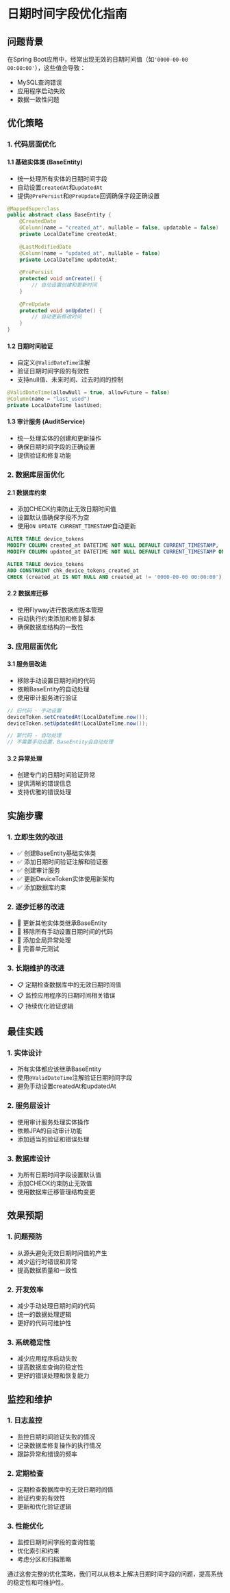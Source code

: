 # 日期时间字段优化指南

## 问题背景

在Spring Boot应用中，经常出现无效的日期时间值（如`'0000-00-00 00:00:00'`），这些值会导致：
- MySQL查询错误
- 应用程序启动失败
- 数据一致性问题

## 优化策略

### 1. 代码层面优化

#### 1.1 基础实体类 (BaseEntity)
- 统一处理所有实体的日期时间字段
- 自动设置`createdAt`和`updatedAt`
- 提供`@PrePersist`和`@PreUpdate`回调确保字段正确设置

```java
@MappedSuperclass
public abstract class BaseEntity {
    @CreatedDate
    @Column(name = "created_at", nullable = false, updatable = false)
    private LocalDateTime createdAt;
    
    @LastModifiedDate
    @Column(name = "updated_at", nullable = false)
    private LocalDateTime updatedAt;
    
    @PrePersist
    protected void onCreate() {
        // 自动设置创建和更新时间
    }
    
    @PreUpdate
    protected void onUpdate() {
        // 自动更新修改时间
    }
}
```

#### 1.2 日期时间验证
- 自定义`@ValidDateTime`注解
- 验证日期时间字段的有效性
- 支持null值、未来时间、过去时间的控制

```java
@ValidDateTime(allowNull = true, allowFuture = false)
@Column(name = "last_used")
private LocalDateTime lastUsed;
```

#### 1.3 审计服务 (AuditService)
- 统一处理实体的创建和更新操作
- 确保日期时间字段的正确设置
- 提供验证和修复功能

### 2. 数据库层面优化

#### 2.1 数据库约束
- 添加CHECK约束防止无效日期时间值
- 设置默认值确保字段不为空
- 使用`ON UPDATE CURRENT_TIMESTAMP`自动更新

```sql
ALTER TABLE device_tokens 
MODIFY COLUMN created_at DATETIME NOT NULL DEFAULT CURRENT_TIMESTAMP,
MODIFY COLUMN updated_at DATETIME NOT NULL DEFAULT CURRENT_TIMESTAMP ON UPDATE CURRENT_TIMESTAMP;

ALTER TABLE device_tokens 
ADD CONSTRAINT chk_device_tokens_created_at 
CHECK (created_at IS NOT NULL AND created_at != '0000-00-00 00:00:00');
```

#### 2.2 数据库迁移
- 使用Flyway进行数据库版本管理
- 自动执行约束添加和修复脚本
- 确保数据库结构的一致性

### 3. 应用层面优化

#### 3.1 服务层改进
- 移除手动设置日期时间的代码
- 依赖BaseEntity的自动处理
- 使用审计服务进行验证

```java
// 旧代码 - 手动设置
deviceToken.setCreatedAt(LocalDateTime.now());
deviceToken.setUpdatedAt(LocalDateTime.now());

// 新代码 - 自动处理
// 不需要手动设置，BaseEntity会自动处理
```

#### 3.2 异常处理
- 创建专门的日期时间验证异常
- 提供清晰的错误信息
- 支持优雅的错误处理

## 实施步骤

### 1. 立即生效的改进
- ✅ 创建BaseEntity基础实体类
- ✅ 添加日期时间验证注解和验证器
- ✅ 创建审计服务
- ✅ 更新DeviceToken实体使用新架构
- ✅ 添加数据库约束

### 2. 逐步迁移的改进
- 🔄 更新其他实体类继承BaseEntity
- 🔄 移除所有手动设置日期时间的代码
- 🔄 添加全局异常处理
- 🔄 完善单元测试

### 3. 长期维护的改进
- 📋 定期检查数据库中的无效日期时间值
- 📋 监控应用程序的日期时间相关错误
- 📋 持续优化验证逻辑

## 最佳实践

### 1. 实体设计
- 所有实体都应该继承BaseEntity
- 使用`@ValidDateTime`注解验证日期时间字段
- 避免手动设置createdAt和updatedAt

### 2. 服务层设计
- 使用审计服务处理实体操作
- 依赖JPA的自动审计功能
- 添加适当的验证和错误处理

### 3. 数据库设计
- 为所有日期时间字段设置默认值
- 添加CHECK约束防止无效值
- 使用数据库迁移管理结构变更

## 效果预期

### 1. 问题预防
- 从源头避免无效日期时间值的产生
- 减少运行时错误和异常
- 提高数据质量和一致性

### 2. 开发效率
- 减少手动处理日期时间的代码
- 统一的数据处理逻辑
- 更好的代码可维护性

### 3. 系统稳定性
- 减少应用程序启动失败
- 提高数据库查询的稳定性
- 更好的错误处理和恢复能力

## 监控和维护

### 1. 日志监控
- 监控日期时间验证失败的情况
- 记录数据库修复操作的执行情况
- 跟踪异常和错误的频率

### 2. 定期检查
- 定期检查数据库中的无效日期时间值
- 验证约束的有效性
- 更新和优化验证逻辑

### 3. 性能优化
- 监控日期时间字段的查询性能
- 优化索引和约束
- 考虑分区和归档策略

通过这套完整的优化策略，我们可以从根本上解决日期时间字段的问题，提高系统的稳定性和可维护性。
